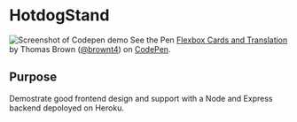 # HotdogStand

![Screenshot of Codepen demo](HotdogStand/Images/HotdogScreenshot.PNG?raw=true)
See the Pen <a href="http://codepen.io/brownt4/pen/qNwVbB/">Flexbox Cards and Translation</a> by Thomas Brown (<a href="http://codepen.io/brownt4">@brownt4</a>) on <a href="http://codepen.io">CodePen</a>.</p>
<script async src="https://production-assets.codepen.io/assets/embed/ei.js"></script>

## Purpose
Demostrate good frontend design and support with a Node and Express backend depoloyed on Heroku.
